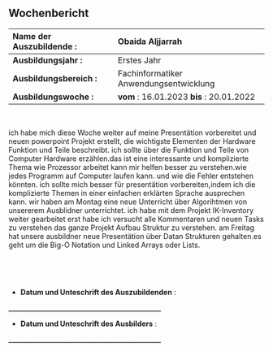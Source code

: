 ## Wochenbericht

| **Name der Auszubildende :** | Obaida Aljjarrah |
|:--------|:--------|
| **Ausbildungsjahr :** | Erstes Jahr |
| **Ausbildungsbereich :** | Fachinformatiker Anwendungsentwicklung |
| **Ausbildungswoche :** | **vom** : 16.01.2023 **bis** : 20.01.2022 |

&nbsp;
&nbsp;



  ich habe mich diese Woche weiter auf meine Presentätion vorbereitet und neuen powerpoint Projekt erstellt, die wichtigste Elementen der Hardware Funktion und Teile beschreibt.
  ich sollte über die Funktion und Teile von Computer Hardware erzählen.das ist eine interessante und komplizierte Thema wie Prozessor arbeitet kann mir helfen besser zu verstehen.wie jedes Programm auf Computer laufen kann.
  und wie die Fehler entstehen könnten.
  ich sollte mich besser für presentätion vorbereiten,indem ich die komplizierte Themen in einer einfachen erklärten Sprache ausprechen kann.
  wir haben am Montag eine neue Unterricht über Algorihtmen von unsererem Ausblidner unterrichtet.
  ich habe mit dem Projekt IK-Inventory weiter gearbeitet erst habe ich versucht alle Kommentaren und neuen Tasks zu verstehen das ganze Projekt Aufbau Struktur zu verstehen.
  am Freitag hat unsere ausbildner neue Presentätion über Datan Strukturen gehalten.es geht um die Big-O Notation und Linked Arrays oder Lists. 
  
    
 



&nbsp;

&nbsp;
  
* **Datum und Unteschrift des Auszubildenden** :
&nbsp;
&nbsp;

**_____________________________________________**
&nbsp;
&nbsp;

* **Datum und Unteschrift des Ausbilders** :
&nbsp;
&nbsp;

**_____________________________________________**